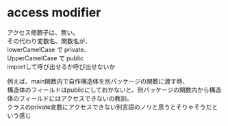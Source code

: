 # access modifier
アクセス修飾子は、無い。  
その代わり変数名、関数名が、  
lowerCamelCase で private、  
UpperCamelCase で public  
importして呼び出せるか呼び出せないか

例えば、main関数内で自作構造体を別パッケージの関数に渡す時、  
構造体のフィールドはpublicにしておかないと、別パッケージの関数内から構造体のフィールドにはアクセスできないの教訓。  
クラスのprivate変数にアクセスできない別言語のノリと思うとそりゃそうだという感じ
